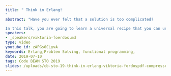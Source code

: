```yaml
---
title: " Think in Erlang!
"
abstract: "Have you ever felt that a solution is too complicated?

In this talk, you are going to learn a universal recipe that you can use every day to provide simple solutions to complex problems. We start with the philosophy of Erlang and learn its key messages. Then we study how these core thoughts are baked into Erlang/OTP, and why they help. Then we are going to see how Cisco NSO engineers created a patented algorithm to solve a complex problem: orchestrating network services. Yes, using the same recipe!"
speakers:
- _speakers/viktoria-foerdos.md
type: video
youtube_id: zAPGs0CLyvA
keywords: Erlang,Problem Solving, functional programming,
date: 2019-07-10
tags: Code BEAM STO 2019
slides: /uploads/cb-sto-19-think-in-erlang-viktoria-fordospdf-compressed.pdf
---
```

